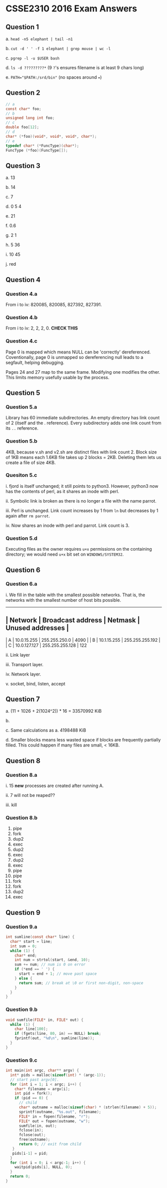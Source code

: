 # CSSE2310 2016 Exam Answers

## Question 1

a. `head -n5 elephant | tail -n1`

b. `cut -d ' ' -f 1 elephant | grep mouse | wc -l`

c. `pgrep -l -u $USER bash`

d. `ls -d ?????????*` (9 `?`'s ensures filename is at least 9 chars long)

e. `PATH="$PATH:/srd/bin"` (no spaces around `=`)

## Question 2
```c
// a
const char* foo;
// b
unsigned long int foo;
// c
double foo[12];
// d
char* (*foo)(void*, void*, void*, char*);
// e
typedef char* (*FuncType)(char*);
FuncType (*foo)(FuncType[]);
```

## Question 3

a. 13

b. 14

c. 7

d. 0 5 4

e. 21

f. 0.6

g. 2 1

h. 5 36

i. 10 45

j. red

## Question 4

### Question 4.a
From i to iv:  820085, 820085, 827392, 827391.

### Question 4.b
From i to iv: 2, 2, 2, 0. **CHECK THIS**

### Question 4.c

Page 0 is mapped which means NULL can be 'correctly' dereferenced. Coventionally, page 0 is unmapped so dereferencing null leads to a segfault, helping debugging.

Pages 24 and 27 map to the same frame. Modifying one modifies the other. This limits memory usefully usable by the process.

## Question 5

### Question 5.a
Library has 60 immediate subdirectories. An empty directory has link count of 2 (itself and the . reference). Every subdirectory adds one link count from its `..` reference.

### Question 5.b
4KB, because v.sh and v2.sh are distinct files with link count 2. Block size of 1KB means each 1.6KB file takes up 2 blocks = 2KB. Deleting them lets us create a file of size 4KB.

### Quesiton 5.c

i. fjord is itself unchanged; it still points to python3. However, python3 now has the contents of perl, as it shares an inode with perl.

ii. Symbolic link is broken as there is no longer a file with the name parrot.

iii. Perl is unchanged. Link count increases by 1 from `ln` but decreases by 1 again after `rm parrot`.

iv. Now shares an inode with perl and parrot. Link count is 3.

### Question 5.d
Executing files as the owner requires `u+x` permissions on the containing directory; we would need `u+x` bit set on `WINDOWS/SYSTEM32`.

## Question 6
### Question 6.a

i. We fill in the table with the smallest possible networks. That is, the networks with the smallest number of host bits possible.

-----------------
| Network | Broadcast address | Netmask | Unused addresses |
-------------------------
| A | 10.0.15.255 | 255.255.250.0 | 4090 |
| B | 10.1.15.255 | 255.255.255.192 | 
| C | 10.0.127.127 | 255.255.255.128 | 122

ii. Link layer

iii. Transport layer.

iv. Network layer.

v. socket, bind, listen, accept

## Question 7

a. (11 + 1026 + 2(1024^2)) * 16 = 33570992 KiB

b. 

c. Same calculations as a. 4198488 KiB

d. Smaller blocks means less wasted space if blocks are frequently partially filled. This could happen if many files are small, < 16KB.

## Question 8

### Question 8.a
i. 15 **new** processes are created after running A.

ii. 7 will not be reaped??

iii. kill

### Question 8.b

1. pipe
2. fork
3. dup2
4. exec
5. dup2
6. exec
7. dup2
8. exec
9. pipe
10. pipe
11. fork
12. fork
13. dup2
14. exec


## Question 9

### Question 9.a

```c
int sumline(const char* line) {
  char* start = line;
  int sum = 0;
  while (1) {
    char* end;
    int num = strtol(start, &end, 10);
    sum += num; // num is 0 on error
    if (*end == ' ') {
      start = end + 1; // move past space
    } else {
      return sum; // break at \0 or first non-digit, non-space
    }
  }
}
```

### Question 9.b
```c
void sumfile(FILE* in, FILE* out) {
  while (1) {
    char line[100];
    if (fgets(line, 80, in) == NULL) break;
    fprintf(out, "%d\n", sumline(line));
  }
}
```

### Question 9.c
```c
int main(int argc, char** argv) {
  int* pids = malloc(sizeof(int) * (argc-1));
  // start past argv[0].
  for (int i = 1; i < argc; i++) {
    char* filename = argv[i];
    int pid = fork();
    if (pid == 0) { 
      // child
      char* outname = malloc(sizeof(char) * (strlen(filename) + 5));
      sprintf(outname, "%s.out", filename);
      FILE* in = fopen(filename, "r");
      FILE* out = fopen(outname, "w");
      sumfile(in, out);
      fclose(in);
      fclose(out);
      free(outname);
      return 0; // exit from child
   }
   pids[i-1] = pid;
  }
  for (int i = 0; i < argc-1; i++) {
    waitpid(pids[i], NULL, 0);
  }
  return 0;
}
```
